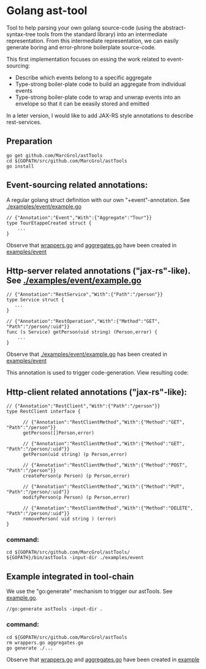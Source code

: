 # Golang ast-tool

Tool to help parsing your own golang source-code (using the abstract-syntax-tree tools from the standard library) into an intermediate representation.
From this intermediate representation, we can easily generate boring and error-phrone boilerplate source-code.

This first implementation focuses on essing the work related to event-sourcing:
- Describe which events belong to a specific aggregate
- Type-strong boiler-plate code to build an aggregate from individual events
- Type-strong boiler-plate code to wrap and unwrap events into an envelope so that it can be eeasily stored and emitted

In a leter version, I would like to add JAX-RS style annotations to describe rest-services.

## Preparation
    go get github.com/MarcGrol/astTools
    cd ${GOPATH/src/github.com/MarcGrol/astTools
    go install

## Event-sourcing related annotations:

A regular golang struct definition with our own "+event"-annotation. See [./examples/event/example.go](./examples/event/example.go)
    
    // {"Annotation":"Event","With":{"Aggregate":"Tour"}}
    type TourEtappeCreated struct {
        ...
    }        

Observe that [wrappers.go](./examples/event/wrappers.go) and [aggregates.go](./examples/event/aggregates.go) have been created in [examples/event](examples/event)

## Http-server related annotations ("jax-rs"-like). See [./examples/event/example.go](./examples/web/tourService.go)

    // {"Annotation":"RestService","With":{"Path":"/person"}}
    type Service struct {
       ...
    }
    
    // {"Annotation":"RestOperation","With":{"Method":"GET", "Path":"/person/:uid"}}
    func (s Service) getPerson(uid string) (Person,error) {
        ...
    }        

Observe that [./examples/event/example.go](./examples/web/httpTourService.go) has been created in [examples/event](examples/event)

This annotation is used to trigger code-generation. View resulting code: 

## Http-client related annotations ("jax-rs"-like):

    // {"Annotation":"RestClient","With":{"Path":"/person"}}
    type RestClient interface {
          
          // {"Annotation":"RestClientMethod","With":{"Method":"GET", "Path":"/person"}}
          getPersons([]Person,error)
          
          // {"Annotation":"RestClientMethod","With":{"Method":"GET", "Path":"/person/:uid"}}
          getPerson(uid string) (p Person,error)
          
          // {"Annotation":"RestClientMethod","With":{"Method":"POST", "Path":"/person"}}
          createPerson(p Person) (p Person,error)
          
          // {"Annotation":"RestClientMethod","With":{"Method":"PUT", "Path":"/person/:uid"}}
          modifyPerson(p Person) (p Person,error)

          // {"Annotation":"RestClientMethod","With":{"Method":"DELETE", "Path":"/person/:uid"}}
          removePerson( uid string ) (error)
    }

### command:
    cd ${GOPATH/src/github.com/MarcGrol/astTools/
    ${GOPATH}/bin/astTools -input-dir ./examples/event


## Example integrated in tool-chain

We use the "go:generate" mechanism to trigger our astTools. See [example.go](./examples/event/example.go).

    //go:generate astTools -input-dir .

### command:
    cd ${GOPATH/src/github.com/MarcGrol/astTools
    rm wrappers.go aggregates.go
    go generate ./...
    
Observe that [wrappers.go](./examples/event/wrappers.go) and [aggregates.go](./examples/event/aggregates.go) have been created in [example]( examples/event/)
